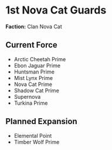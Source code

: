 # 1st Nova Cat Guards
**Faction:** Clan Nova Cat
## Current Force
- Arctic Cheetah Prime
- Ebon Jaguar Prime
- Huntsman Prime
- Mist Lynx Prime
- Nova Cat Prime
- Shadow Cat Prime
- Supernova
- Turkina Prime
## Planned Expansion
- Elemental Point
- Timber Wolf Prime
